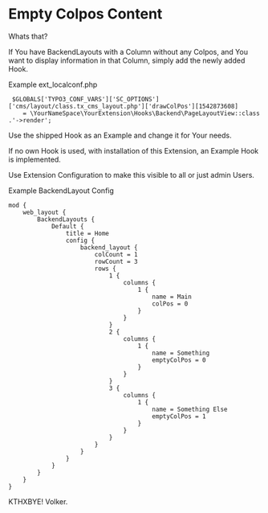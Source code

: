 # Empty Colpos Content

Whats that?

If You have BackendLayouts with a Column without any Colpos, 
and You want to display information in that Column, simply add the newly added Hook.

Example ext_localconf.php

```
 $GLOBALS['TYPO3_CONF_VARS']['SC_OPTIONS']['cms/layout/class.tx_cms_layout.php']['drawColPos'][1542873608]
 	= \YourNameSpace\YourExtension\Hooks\Backend\PageLayoutView::class .'->render';
```

Use the shipped Hook as an Example and change it for Your needs.

If no own Hook is used, with installation of this Extension, an Example Hook is implemented.

Use Extension Configuration to make this visible to all or just admin Users.

Example BackendLayout Config
```
mod {
	web_layout {
		BackendLayouts {
			Default {
				title = Home
				config {
					backend_layout {
						colCount = 1
						rowCount = 3
						rows {
							1 {
								columns {
									1 {
										name = Main
										colPos = 0
									}
								}
							}
							2 {
								columns {
									1 {
										name = Something
										emptyColPos = 0
									}
								}
							}
							3 {
								columns {
									1 {
										name = Something Else
										emptyColPos = 1
									}
								}
							}
                        }
					}
				}
			}
		}
	}
}

```

KTHXBYE! Volker.